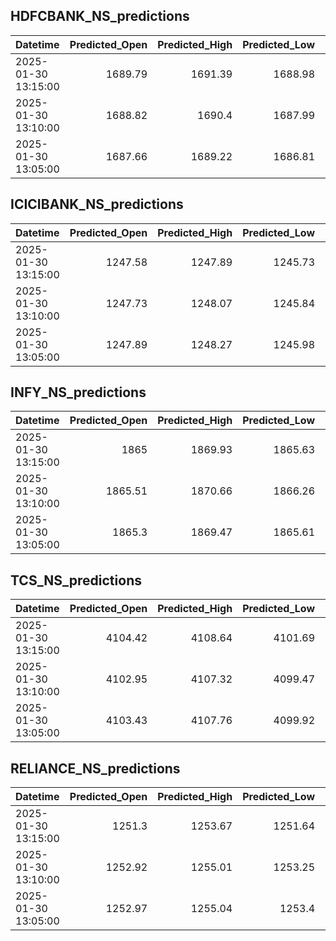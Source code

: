 ## HDFCBANK_NS_predictions
| Datetime            |   Predicted_Open |   Predicted_High |   Predicted_Low |   Predicted_Close |   Predicted_Volume |
|:--------------------|-----------------:|-----------------:|----------------:|------------------:|-------------------:|
| 2025-01-30 13:15:00 |          1689.79 |          1691.39 |         1688.98 |           1689.73 |            81565   |
| 2025-01-30 13:10:00 |          1688.82 |          1690.4  |         1687.99 |           1688.72 |            81308.1 |
| 2025-01-30 13:05:00 |          1687.66 |          1689.22 |         1686.81 |           1687.59 |            80894.4 |

## ICICIBANK_NS_predictions
| Datetime            |   Predicted_Open |   Predicted_High |   Predicted_Low |   Predicted_Close |   Predicted_Volume |
|:--------------------|-----------------:|-----------------:|----------------:|------------------:|-------------------:|
| 2025-01-30 13:15:00 |          1247.58 |          1247.89 |         1245.73 |           1246.23 |            84022.6 |
| 2025-01-30 13:10:00 |          1247.73 |          1248.07 |         1245.84 |           1246.4  |            84914.9 |
| 2025-01-30 13:05:00 |          1247.89 |          1248.27 |         1245.98 |           1246.63 |            84282   |

## INFY_NS_predictions
| Datetime            |   Predicted_Open |   Predicted_High |   Predicted_Low |   Predicted_Close |   Predicted_Volume |
|:--------------------|-----------------:|-----------------:|----------------:|------------------:|-------------------:|
| 2025-01-30 13:15:00 |          1865    |          1869.93 |         1865.63 |           1866.59 |            55396.8 |
| 2025-01-30 13:10:00 |          1865.51 |          1870.66 |         1866.26 |           1867.2  |            55289.9 |
| 2025-01-30 13:05:00 |          1865.3  |          1869.47 |         1865.61 |           1867.2  |            67440.9 |

## TCS_NS_predictions
| Datetime            |   Predicted_Open |   Predicted_High |   Predicted_Low |   Predicted_Close |   Predicted_Volume |
|:--------------------|-----------------:|-----------------:|----------------:|------------------:|-------------------:|
| 2025-01-30 13:15:00 |          4104.42 |          4108.64 |         4101.69 |           4104.98 |            16122.7 |
| 2025-01-30 13:10:00 |          4102.95 |          4107.32 |         4099.47 |           4103.23 |            16967.3 |
| 2025-01-30 13:05:00 |          4103.43 |          4107.76 |         4099.92 |           4103.89 |            17036   |

## RELIANCE_NS_predictions
| Datetime            |   Predicted_Open |   Predicted_High |   Predicted_Low |   Predicted_Close |   Predicted_Volume |
|:--------------------|-----------------:|-----------------:|----------------:|------------------:|-------------------:|
| 2025-01-30 13:15:00 |          1251.3  |          1253.67 |         1251.64 |           1252.59 |            55075.9 |
| 2025-01-30 13:10:00 |          1252.92 |          1255.01 |         1253.25 |           1254.23 |            57647.3 |
| 2025-01-30 13:05:00 |          1252.97 |          1255.04 |         1253.4  |           1254.25 |            58824.6 |

